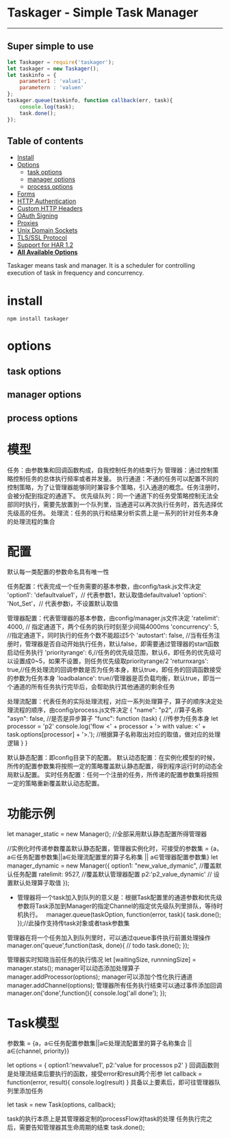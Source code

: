 
# Taskager - Simple Task Manager

***

## Super simple to use

```js
let Taskager = require('taskager');
let taskager = new Taskager();
let taskinfo = {
    parameter1 : 'value1',
    parametern : 'valuen'
};
taskager.queue(taskinfo, function callback(err, task){
    console.log(task);
    task.done();
});
```

## Table of contents

- [Install](#install)
- [Options](#options)
  * [task options](#task-options)
  * [manager options](#manager-options)
  * [process options](#process-options)
- [Forms](#forms)
- [HTTP Authentication](#http-authentication)
- [Custom HTTP Headers](#custom-http-headers)
- [OAuth Signing](#oauth-signing)
- [Proxies](#proxies)
- [Unix Domain Sockets](#unix-domain-sockets)
- [TLS/SSL Protocol](#tlsssl-protocol)
- [Support for HAR 1.2](#support-for-har-12)
- [**All Available Options**](#requestoptions-callback)

Taskager means task and manager.
It is a scheduler for controlling execution of task in frequency and concurrency.
# install
```
npm install taskager
```
# options
## task options
## manager options
## process options
# 模型
任务：由参数集和回调函数构成，自我控制任务的结束行为
管理器：通过控制策略控制任务的总体执行频率或者并发量。
执行通道：不通的任务可以配置不同的控制策略，为了让管理器能够同时兼容多个策略，引入通道的概念。任务注册时，会被分配到指定的通道下。
优先级队列：同一个通道下的任务受策略控制无法全部同时执行，需要先放置到一个队列里，当通道可以再次执行任务时，首先选择优先级高的任务。
处理流：任务的执行和结果分析实质上是一系列的针对任务本身的处理流程的集合

# 配置
默认每一类配置的参数命名具有唯一性

任务配置：代表完成一个任务需要的基本参数，由config/task.js文件决定
    'option1': 'defaultvalue1'，// 代表参数1，默认取值defaultvalue1
    'optioni': 'Not_Set'，// 代表参数i，不设置默认取值

管理器配置：代表管理器的基本参数，由config/manager.js文件决定
    'ratelimit': 4000, // 指定通道下，两个任务的执行时刻至少间隔4000ms
    'concurrency': 5,  //指定通道下，同时执行的任务个数不能超过5个
    'autostart': false, //当有任务注册时，管理器是否自动开始执行任务，默认false，即需要通过管理器的start函数启动任务执行
    'priorityrange': 6,//任务的优先级范围，默认6，即任务的优先级可以设置成0~5，如果不设置，则任务优先级取priorityrange/2
    'returnxargs': true,//任务处理流的回调参数是否为任务本身，默认true，即任务的回调函数接受的参数为任务本身
    'loadbalance': true//管理器是否负载均衡，默认true，即当一个通道的所有任务执行完毕后，会帮助执行其他通道的剩余任务

处理流配置：代表任务的实际处理流程，对应一系列处理算子，算子的顺序决定处理流程的顺序，由config/process.js文件决定
{
    "name": "p2",  //算子名称
    "asyn": false, //是否是异步算子
    "func": function (task) {  //传参为任务本身
        let processor = 'p2'
        console.log('flow <' + processor + '> with value: <' + task.options[processor] + '>.'); //根据算子名称取出对应的取值，做对应的处理逻辑
    }
}

默认静态配置：即config目录下的配置。
默认动态配置：在实例化模型的时候，所传的配置参数集将按照一定的策略覆盖默认静态配置，得到程序运行时的动态全局默认配置。
实时任务配置：任何一个注册的任务，所传递的配置参数集将按照一定的策略重新覆盖默认动态配置。

# 功能示例
let manager_static = new Manager(); //全部采用默认静态配置所得管理器

//实例化时传递参数覆盖默认静态配置，管理器实例化时，可接受的参数集 = {a，a∈任务配置参数集||a∈处理流配置里的算子名称集 || a∈管理器配置参数集}
let manager_dynamic = new Manager({
    option1: "new_value_dymanic", //覆盖默认任务配置
    ratelimit: 9527, //覆盖默认管理器配置
    p2:'p2_value_dynamic' // 设置默认处理算子取值
 }); 




* 管理器将一个task加入到队列的意义是：根据Task配置里的通道参数和优先级参数将Task添加到Manager的指定Channel的指定优先级队列里排队，等待时机执行。  
manager.queue(taskOption, function(error, task){
    task.done();
});//此操作支持传task对象或者task参数集

管理器在将一个任务加入到队列里时，可以通过queue事件执行前置处理操作
manager.on('queue',function(task, done){
    // todo
    task.done();
});

管理器实时知晓当前任务的执行情况
let [waitingSize, runnningSize] = manager.stats();
manager可以动态添加处理算子
manager.addProcessor(options);
manager可以添加个性化执行通道
manager.addChannel(options);
管理器所有任务执行结束可以通过事件添加回调
manager.on('done',function(){
    console.log('all done');
});

# Task模型
参数集 = {a，a∈任务配置参数集||a∈处理流配置里的算子名称集合 || a∈{channel, priority}}

let options = {
    option1:'newvalue1',
    p2:'value for processos p2'
}
回调函数则是处理流结束后要执行的函数，接受error和result两个形参
let callback = function(error, result){
    console.log(result)
}
具备以上要素后，即可往管理器队列里添加任务

let task = new Task(options, callback);

task的执行本质上是其管理器定制的processFlow对task的处理
任务执行完之后，需要告知管理器其生命周期的结束
task.done(); 
